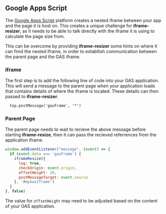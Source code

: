 ## Google Apps Script

The [Google Apps Script](https://www.google.com/script/start/) platform creates a nested iframe between your app and the page it is host on. This creates a unique challenge for **iframe-resizer**, as it needs to be able to talk directly with the iframe it is using to calculate the page size from.

This can be overcome by providing **iframe-resizer** some hints on where it can fimd the nested iframe, in order to establlish communication between the parent page and the GAS iframe.

### iframe

The first step is to add the following line of code into your GAS application. This will send a message to the parent page when your application loads that contains details of where the iframe is located. These details can then passed to **iframe-resizer**.

```html
  top.postMessage('gasFrame', '*')
```

### Parent Page

The parent page needs to wait to recieve the above message before starting **iframe-resize**, then it can pass the recieved referrences from the application iframe.

```js
window.addEventListener("message", (event) => {
  if (event.data === 'gasFrame') {
    iframeResize({
      log: true,
      checkOrigin: event.origin,
      offsetHeight: 20,
      postMessageTarget: event.source
    }, '#myGasIframe')
  }
}, false)
```

The value for `offsetHeight` may need to be adjusted based on the content of your GAS application.
